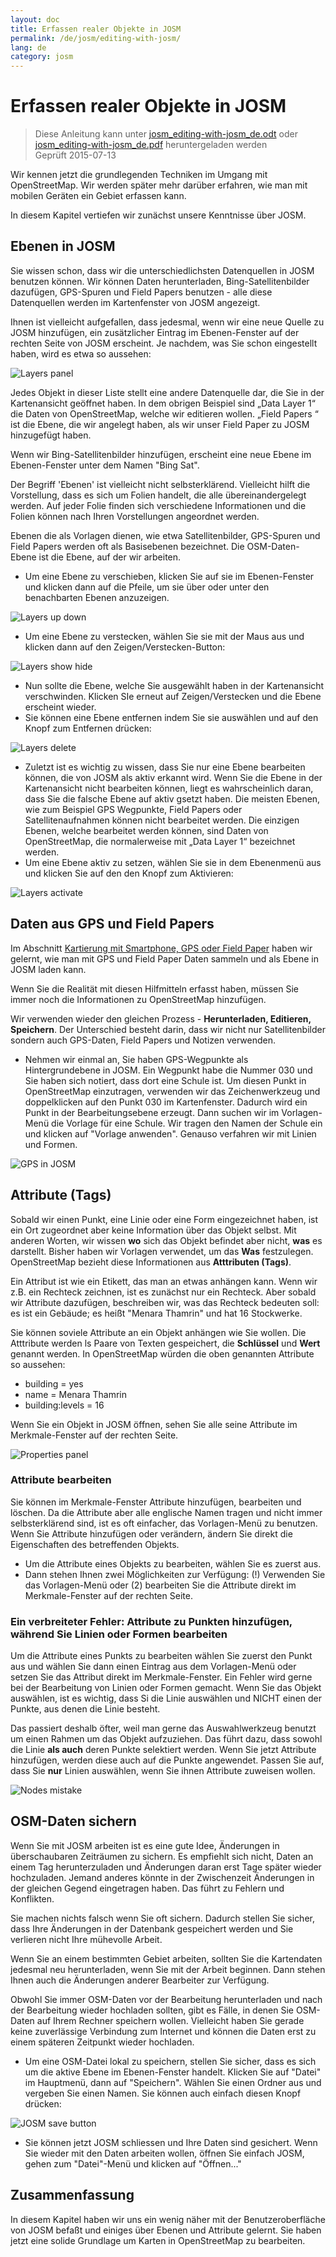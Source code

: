 ```yaml
---
layout: doc
title: Erfassen realer Objekte in JOSM
permalink: /de/josm/editing-with-josm/
lang: de
category: josm
---
```


Erfassen realer Objekte in JOSM
==================

> Diese Anleitung kann unter [josm_editing-with-josm_de.odt](/files/josm_editing-with-josm_de.odt) oder [josm_editing-with-josm_de.pdf](/files/josm_editing-with-josm_de.pdf) heruntergeladen werden  
> Geprüft 2015-07-13  

Wir kennen jetzt die grundlegenden Techniken im Umgang mit OpenStreetMap.
Wir werden später mehr darüber erfahren, wie man mit mobilen Geräten ein Gebiet erfassen kann.  

In diesem Kapitel vertiefen wir zunächst unsere Kenntnisse 
über JOSM.

Ebenen in JOSM
-----------
Sie wissen schon, dass wir die unterschiedlichsten Datenquellen
in JOSM benutzen können. Wir können Daten herunterladen, Bing-Satellitenbilder dazufügen,
GPS-Spuren und Field Papers benutzen - alle diese Datenquellen werden 
im Kartenfenster von JOSM angezeigt.

Ihnen ist vielleicht aufgefallen, dass jedesmal, wenn wir eine neue Quelle zu JOSM hinzufügen, ein zusätzlicher Eintrag
im Ebenen-Fenster auf der rechten Seite von JOSM erscheint. Je nachdem,
was Sie schon eingestellt haben, wird es etwa so aussehen:

![Layers panel][]

Jedes Objekt in dieser Liste stellt eine andere Datenquelle dar, die 
Sie in der Kartenansicht geöffnet haben. In dem obrigen Beispiel sind „Data Layer 1“ 
die Daten von OpenStreetMap, welche wir editieren wollen. „Field Papers “ 
ist die Ebene, die wir angelegt haben, als wir unser Field Paper zu JOSM hinzugefügt haben.

Wenn wir Bing-Satellitenbilder hinzufügen, erscheint eine neue Ebene im Ebenen-Fenster unter dem Namen "Bing Sat".

Der Begriff 'Ebenen' ist vielleicht nicht selbsterklärend. Vielleicht hilft die Vorstellung, dass es
sich um Folien handelt, die alle übereinandergelegt werden.
Auf jeder Folie finden sich verschiedene Informationen und die Folien
können nach Ihren Vorstellungen angeordnet werden.

Ebenen die als Vorlagen dienen, wie etwa Satellitenbilder, GPS-Spuren und Field Papers
werden oft als Basisebenen bezeichnet. Die OSM-Daten-Ebene ist die Ebene, auf der wir arbeiten.

- Um eine Ebene zu verschieben, klicken Sie auf sie im Ebenen-Fenster und klicken dann auf
    die Pfeile, um sie über oder unter den benachbarten Ebenen anzuzeigen.

![Layers up down][]

- Um eine Ebene zu verstecken, wählen Sie sie mit der Maus aus und 
    klicken dann auf den Zeigen/Verstecken-Button:

![Layers show hide][]

- Nun sollte die Ebene, welche Sie ausgewählt haben in der Kartenansicht verschwinden. 
    Klicken SIe erneut auf Zeigen/Verstecken und die Ebene erscheint wieder.
- Sie können eine Ebene entfernen indem Sie sie auswählen und auf den
    Knopf zum Entfernen drücken:

![Layers delete][]

- Zuletzt ist es wichtig zu wissen, dass Sie nur eine Ebene bearbeiten können, 
    die von JOSM als aktiv erkannt wird. Wenn Sie die Ebene in der Kartenansicht nicht bearbeiten können,
     liegt es wahrscheinlich daran, dass Sie die falsche Ebene 
    auf aktiv gsetzt haben. Die meisten Ebenen, wie zum Beispiel GPS Wegpunkte, Field 
    Papers oder Satellitenaufnahmen können nicht bearbeitet werden. Die einzigen Ebenen, 
    welche bearbeitet werden können, sind Daten von OpenStreetMap, die normalerweise mit 
    „Data Layer 1“ bezeichnet werden.
- Um eine Ebene aktiv zu setzen, wählen Sie sie in dem Ebenenmenü aus und klicken Sie auf den 
    den Knopf zum Aktivieren:

![Layers activate][]


Daten aus GPS und Field Papers
-------------------------------
Im Abschnitt [Kartierung mit Smartphone, GPS oder Field Paper](/de/mobile-mapping/) haben wir gelernt, wie man mit GPS
und Field Paper Daten sammeln und als Ebene in JOSM laden kann.

Wenn Sie die Realität mit diesen Hilfmitteln erfasst haben, müssen Sie immer noch
die Informationen zu OpenStreetMap hinzufügen.

Wir verwenden wieder den gleichen Prozess - **Herunterladen,
Editieren, Speichern**. Der Unterschied besteht darin, dass wir nicht nur Satellitenbilder
sondern auch GPS-Daten, Field Papers
und Notizen verwenden.

- Nehmen wir einmal an, Sie haben GPS-Wegpunkte als Hintergrundebene
    in JOSM. Ein Wegpunkt habe die Nummer 030 und
    Sie haben sich notiert, dass dort eine Schule ist. Um diesen Punkt
    in OpenStreetMap einzutragen, verwenden wir das Zeichenwerkzeug und 
    doppelklicken auf den Punkt 030 im Kartenfenster. Dadurch wird
    ein Punkt in der Bearbeitungsebene erzeugt. Dann suchen wir im Vorlagen-Menü die Vorlage für
    eine Schule. Wir tragen den Namen der Schule ein und klicken auf "Vorlage anwenden".  Genauso
    verfahren wir mit Linien und Formen.

![GPS in JOSM][]

Attribute (Tags)
----
Sobald wir einen Punkt, eine Linie oder eine Form eingezeichnet haben, ist ein Ort zugeordnet aber keine Information über das Objekt selbst.
Mit anderen Worten, wir wissen **wo** sich das Objekt befindet
aber nicht, **was** es darstellt. Bisher haben wir Vorlagen verwendet,
um das **Was** festzulegen. OpenStreetMap
bezieht diese Informationen aus **Atttributen (Tags)**.

Ein Attribut ist wie ein Etikett, das man an etwas anhängen kann. Wenn wir z.B.
ein Rechteck zeichnen, ist es zunächst nur ein Rechteck. Aber sobald wir Attribute dazufügen,
beschreiben wir, was das Rechteck bedeuten soll: es ist ein Gebäude; es heißt
"Menara Thamrin" und hat 16 Stockwerke.

Sie können soviele Attribute an ein Objekt anhängen wie Sie wollen. Die Atttribute werden
ls Paare von Texten gespeichert, die **Schlüssel** und **Wert** genannt werden.
In OpenStreetMap würden die oben genannten Attribute so aussehen:

-   building = yes
-   name = Menara Thamrin
-   building:levels = 16

Wenn Sie ein Objekt in JOSM öffnen, sehen Sie alle seine Attribute
im Merkmale-Fenster auf der rechten Seite.

![Properties panel][]

### Attribute bearbeiten
Sie können im Merkmale-Fenster Attribute hinzufügen, bearbeiten und löschen. Da die Attribute aber
alle englische Namen tragen und nicht immer selbsterklärend sind, ist
es oft einfacher, das Vorlagen-Menü zu benutzen. Wenn Sie Attribute hinzufügen oder verändern, ändern Sie direkt
die Eigenschaften des betreffenden Objekts.

- Um die Attribute eines Objekts zu bearbeiten, wählen Sie es zuerst aus.
- Dann stehen Ihnen zwei Möglichkeiten zur Verfügung: (!) Verwenden Sie das Vorlagen-Menü
    oder (2) bearbeiten Sie die Attribute direkt im Merkmale-Fenster auf der rechten Seite. 

### Ein verbreiteter Fehler: Attribute zu Punkten hinzufügen, während Sie Linien oder Formen bearbeiten
Um die Attribute eines Punkts zu bearbeiten wählen Sie zuerst
den Punkt aus und wählen Sie dann einen Eintrag aus dem Vorlagen-Menü oder setzen Sie das Attribut
direkt im Merkmale-Fenster. Ein Fehler wird gerne bei der Bearbeitung von 
Linien oder Formen gemacht. Wenn Sie das Objekt auswählen, ist es wichtig, dass Si
die Linie auswählen und NICHT einen der Punkte, aus denen die Linie besteht.

Das passiert deshalb öfter, weil man gerne das Auswahlwerkzeug benutzt um einen Rahmen
um das Objekt aufzuziehen. Das führt dazu, dass sowohl die Linie **als auch** deren Punkte selektiert werden. Wenn Sie jetzt Attribute hinzufügen, werden diese auch auf die Punkte
angewendet. Passen Sie auf, dass Sie **nur** Linien auswählen, wenn Sie
ihnen Attribute zuweisen
wollen.

![Nodes mistake][]

OSM-Daten sichern
----------------
Wenn Sie mit JOSM arbeiten ist es eine gute Idee, Änderungen 
in überschaubaren Zeiträumen zu sichern. Es empfiehlt sich nicht, Daten
an einem Tag herunterzuladen und Änderungen daran erst Tage später wieder hochzuladen. Jemand
anderes könnte in der Zwischenzeit Änderungen in der gleichen Gegend eingetragen haben. Das führt zu Fehlern und Konflikten.

Sie machen nichts falsch wenn Sie oft sichern. Dadurch stellen Sie sicher,
dass Ihre Änderungen in der Datenbank gespeichert werden und Sie verlieren nicht Ihre mühevolle Arbeit.

Wenn Sie an einem bestimmten Gebiet arbeiten, sollten Sie die Kartendaten
jedesmal neu herunterladen, wenn Sie mit der Arbeit beginnen. Dann stehen Ihnen auch die Änderungen anderer Bearbeiter zur Verfügung.

Obwohl Sie immer OSM-Daten vor der Bearbeitung herunterladen und nach der Bearbeitung wieder hochladen sollten,
gibt es Fälle, in denen Sie OSM-Daten
auf Ihrem Rechner speichern wollen. Vielleicht haben Sie gerade keine zuverlässige
Verbindung zum Internet und können die Daten erst zu einem späteren Zeitpunkt
wieder hochladen.

- Um eine OSM-Datei lokal zu speichern, stellen Sie sicher, dass es sich um die aktive Ebene im 
    Ebenen-Fenster handelt. Klicken Sie auf "Datei" im Hauptmenü, dann auf "Speichern".
    Wählen Sie einen Ordner aus und vergeben Sie einen Namen. Sie können auch 
    einfach diesen Knopf drücken:

![JOSM save button][]

- Sie können jetzt JOSM schliessen und Ihre Daten sind gesichert. Wenn Sie wieder
    mit den Daten arbeiten wollen, öffnen Sie einfach JOSM, gehen zum "Datei"-Menü und
    klicken auf "Öffnen..."

Zusammenfassung
-------
In diesem Kapitel haben wir uns ein wenig näher mit der Benutzeroberfläche von JOSM befaßt und einiges 
über Ebenen und Attribute gelernt. Sie haben jetzt eine solide Grundlage um Karten in
OpenStreetMap zu bearbeiten.


[Layers panel]: /images/josm/josm_layers-panel.png
[Layers up down]: /images/josm/josm_layers-panel-up-down.png
[Layers show hide]: /images/josm/josm_layers-panel-show-hide.png
[Layers delete]: /images/josm/josm_layers-panel-delete.png
[Layers activate]: /images/josm/josm_layers-panel-activate.png
[GPS in JOSM]: /images/josm/josm_gps-layer.png
[Properties panel]: /images/josm/josm_properties-panel_de.png
[Nodes mistake]: /images/josm/josm_nodes-selected-mistake.png
[JOSM save button]: /images/josm/josm_save-button.png
